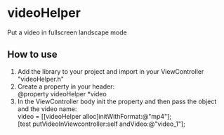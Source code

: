 <h1>videoHelper</h1>


Put a video in fullscreen landscape mode

<h2>How to use</h2>

<ol>
<li>Add the library to your project and import in your ViewController "videoHelper.h"</li>
<li>Create a property in your header: <br />
@property videoHelper *video </li>
<li> In the ViewController body init the property and then pass the object and the video name: <br />
video = [[videoHelper alloc]initWithFormat:@"mp4"]; <br />
[test putVideoInViewcontroller:self andVideo:@"video_1"];  <br />
</li>

</ol>
